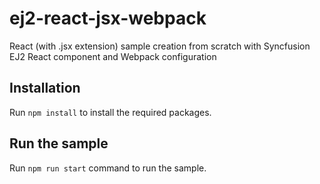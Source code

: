 # ej2-react-jsx-webpack
React (with .jsx extension) sample creation from scratch with Syncfusion EJ2 React component and Webpack configuration

## Installation

Run ``npm install`` to install the required packages.

## Run the sample

Run ``npm run start`` command to run the sample.